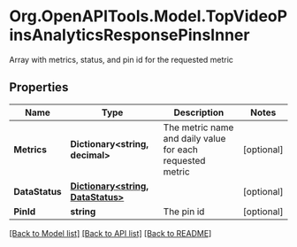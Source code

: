 # Org.OpenAPITools.Model.TopVideoPinsAnalyticsResponsePinsInner
Array with metrics, status, and pin id for the requested metric

## Properties

Name | Type | Description | Notes
------------ | ------------- | ------------- | -------------
**Metrics** | **Dictionary&lt;string, decimal&gt;** | The metric name and daily value for each requested metric | [optional] 
**DataStatus** | [**Dictionary&lt;string, DataStatus&gt;**](DataStatus.md) |  | [optional] 
**PinId** | **string** | The pin id | [optional] 

[[Back to Model list]](../README.md#documentation-for-models) [[Back to API list]](../README.md#documentation-for-api-endpoints) [[Back to README]](../README.md)

